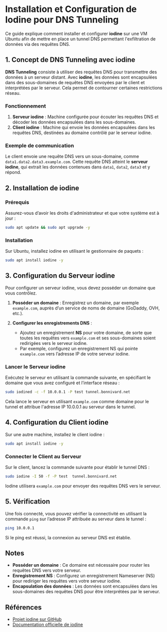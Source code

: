 # Installation et Configuration de Iodine pour DNS Tunneling

Ce guide explique comment installer et configurer **iodine** sur une VM Ubuntu afin de mettre en place un tunnel DNS permettant l'exfiltration de données via des requêtes DNS.

## 1. Concept de DNS Tunneling avec iodine

**DNS Tunneling** consiste à utiliser des requêtes DNS pour transmettre des données à un serveur distant. Avec **iodine**, les données sont encapsulées dans des sous-domaines de requêtes DNS envoyées par le client et interprétées par le serveur. Cela permet de contourner certaines restrictions réseau.

### Fonctionnement

1. **Serveur iodine** : Machine configurée pour écouter les requêtes DNS et décoder les données encapsulées dans les sous-domaines.
2. **Client iodine** : Machine qui envoie les données encapsulées dans les requêtes DNS, destinées au domaine contrôlé par le serveur iodine.

### Exemple de communication

Le client envoie une requête DNS vers un sous-domaine, comme `data1.data2.data3.example.com`. Cette requête DNS atteint le **serveur iodine**, qui extrait les données contenues dans `data1`, `data2`, `data3` et y répond.

## 2. Installation de iodine

### Prérequis

Assurez-vous d’avoir les droits d'administrateur et que votre système est à jour :

```bash
sudo apt update && sudo apt upgrade -y
```

### Installation

Sur Ubuntu, installez iodine en utilisant le gestionnaire de paquets :

```bash
sudo apt install iodine -y
```

## 3. Configuration du Serveur iodine

Pour configurer un serveur iodine, vous devez posséder un domaine que vous contrôlez.

1. **Posséder un domaine** : Enregistrez un domaine, par exemple `example.com`, auprès d’un service de noms de domaine (GoDaddy, OVH, etc.).

2. **Configurer les enregistrements DNS** :
   - Ajoutez un enregistrement **NS** pour votre domaine, de sorte que toutes les requêtes vers `example.com` et ses sous-domaines soient redirigées vers le serveur iodine.
   - Par exemple, configurez un enregistrement NS qui pointe `example.com` vers l’adresse IP de votre serveur iodine.

### Lancer le Serveur iodine

Exécutez le serveur en utilisant la commande suivante, en spécifiant le domaine que vous avez configuré et l’interface réseau :

```bash
sudo iodined -c -f 10.0.0.1 -P test tunnel.bonnivard.net
```

Cela lance le serveur en utilisant `example.com` comme domaine pour le tunnel et attribue l'adresse IP 10.0.0.1 au serveur dans le tunnel.

## 4. Configuration du Client iodine

Sur une autre machine, installez le client iodine :

```bash
sudo apt install iodine -y
```

### Connecter le Client au Serveur

Sur le client, lancez la commande suivante pour établir le tunnel DNS :

```bash
sudo iodine -I 50 -f -P test  tunnel.bonnivard.net
```

Iodine utilisera `example.com` pour envoyer des requêtes DNS vers le serveur. 

## 5. Vérification

Une fois connecté, vous pouvez vérifier la connectivité en utilisant la commande `ping` sur l’adresse IP attribuée au serveur dans le tunnel :

```bash
ping 10.0.0.1
```

Si le ping est réussi, la connexion au serveur DNS est établie.

## Notes

- **Posséder un domaine** : Ce domaine est nécessaire pour router les requêtes DNS vers votre serveur.
- **Enregistrement NS** : Configurez un enregistrement Nameserver (NS) pour rediriger les requêtes vers votre serveur iodine.
- **Encapsulation des données** : Les données sont encapsulées dans les sous-domaines des requêtes DNS pour être interprétées par le serveur.

## Références

- [Projet iodine sur GitHub](https://github.com/yarrick/iodine)
- [Documentation officielle de iodine](https://code.kryo.se/iodine/)

```
